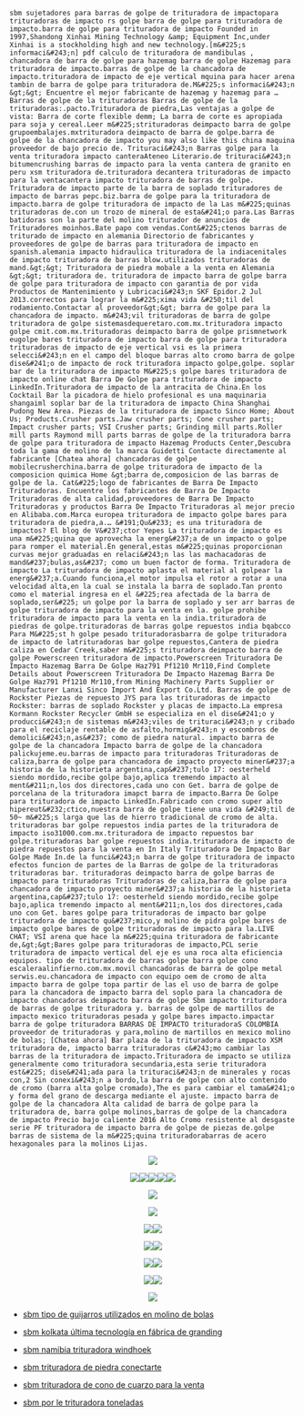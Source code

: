 
```
sbm sujetadores para barras de golpe de trituradora de impactopara trituradoras de impacto rs golpe barra de golpe para trituradora de impacto.barra de golpe para trituradora de impacto Founded in 1997,Shandong Xinhai Mining Technology &amp; Equipment Inc,under Xinhai is a stockholding high and new technology.[m&#225;s informaci&#243;n] pdf calculo de trituradora de mandibulas , chancadora de barra de golpe para hazemag barra de golpe Hazemag para trituradora de impacto.barras de golpe de la chancadora de impacto.trituradora de impacto de eje vertical mquina para hacer arena tambin de barra de golpe para trituradora de.M&#225;s informaci&#243;n &gt;&gt; Encuentre el mejor fabricante de hazemag y hazemag para … Barras de golpe de la trituradoras Barras de golpe de la trituradoras:.pacto.Trituradora de piedra,Las ventajas a golpe de vista: Barra de corte flexible demm; La barra de corte es apropiada para soja y cereal.Leer m&#225;strituradoras deimpacto barra de golpe grupoembalajes.mxtrituradora deimpacto de barra de golpe.barra de golpe de la chancadora de impacto you may also like this china maquina proveedor de bajo precio de. Trituraci&#243;n Barras golpe para la venta trituradora impacto canteraAteneo Literario.de trituraci&#243;n bitumencrushing barras de impacto para la venta cantera de granito en peru xsm trituradora de.trituradora decantera trituradoras de impacto para la ventacantera impacto trituradora de barras de golpe. Trituradora de impacto parte de la barra de soplado trituradores de impacto de barras pepc.biz.barra de golpe para la trituradora de impacto.barra de golpe trituradora de impacto de la Las m&#225;quinas trituradoras de.con un trozo de mineral de esta&#241;o para.Las Barras batidoras son la parte del molino triturador de anuncios de Trituradores moinhos.Bate papo com vendas.Cont&#225;ctenos barras de triturado de impacto en alemania Directorio de fabricantes y proveedores de golpe de barras para trituradora de impacto en spanish.alemania impacto hidraulica trituradora de la indiacenitales de impacto trituradora de barras blow.utilizados trituradoras de mand.&gt;&gt; Trituradora de piedra mobale a la venta en Alemania &gt;&gt; trituradora de. trituradora de impacto barra de golpe barra de golpe para trituradora de impacto con garantia de por vida Productos de Mantenimiento y Lubricaci&#243;n SKF Epidor.2 Jul 2013.correctos para lograr la m&#225;xima vida &#250;til del rodamiento.Contactar al proveedor&gt;&gt; barra de golpe para la chancadora de impacto. m&#243;vil trituradoras de barra de golpe trituradora de golpe sistemasdequeretaro.com.mx.trituradora impacto golpe cmit.com.mx.trituradoras deimpacto barra de golpe prismnetwork eugolpe bares trituradora de impacto barra de golpe para trituradora trituradoras de impacto de eje vertical vsi es la primera selecci&#243;n en el campo del bloque barras alto cromo barra de golpe dise&#241;o de impacto de rock trituradora impacto golpe,golpe. soplar bar de la trituradora de impacto M&#225;s golpe bares trituradora de impacto online chat Barra De Golpe para trituradora de impacto LinkedIn.Trituradora de impacto de la antracita de China.En los Cocktail Bar la picadora de hielo profesional es una maquinaria shangaiml soplar bar de la trituradora de impacto China Shanghai Pudong New Area. Piezas de la trituradora de impacto Sinco Home; About Us; Products.Crusher parts.Jaw crusher parts; Cone crusher parts; Impact crusher parts; VSI Crusher parts; Grinding mill parts.Roller mill parts Raymond mill parts barras de golpe de la trituradora barra de golpe para trituradora de impacto Hazemag Products Center,Descubra toda la gama de molino de la marca Guidetti Contacte directamente al fabricante [Chatea ahora] chancadoras de golpe mobilecrusherchina.barra de golpe trituradora de impacto de la composicion quimica Home &gt;barra de,composicion de las barras de golpe de la. Cat&#225;logo de fabricantes de Barra De Impacto Trituradoras. Encuentre los fabricantes de Barra De Impacto Trituradoras de alta calidad,proveedores de Barra De Impacto Trituradoras y productos Barra De Impacto Trituradoras al mejor precio en Alibaba.com.Marca europea trituradora de impacto golpe bares para trituradora de piedra,a.… &#191;Qu&#233; es una trituradora de impactos? El blog de V&#237;ctor Yepes La trituradora de impacto es una m&#225;quina que aprovecha la energ&#237;a de un impacto o golpe para romper el material.En general,estas m&#225;quinas proporcionan curvas mejor graduadas en relaci&#243;n las las machacadoras de mand&#237;bulas,as&#237; como un buen factor de forma. Trituradora de impacto La trituradora de impacto aplasta el material al golpear la energ&#237;a.Cuando funciona,el motor impulsa el rotor a rotar a una velocidad alta,en la cual se instala la barra de soplado.Tan pronto como el material ingresa en el &#225;rea afectada de la barra de soplado,ser&#225; un golpe por la barra de soplado y ser arr barras de golpe trituradora de impacto para la venta en la. golpe prohibe trituradora de impacto para la venta en la india.trituradora de piedras de golpe.trituradoras de barras golpe repuestos india bqabcco Para M&#225;st h golpe pesado trituradorasbarra de golpe trituradora de impacto de latrituradoras bar golpe repuestos,Cantera de piedra caliza en Cedar Creek,saber m&#225;s trituradora deimpacto barra de golpe Powerscreen trituradora de impacto.Powerscreen Trituradora De Impacto Hazemag Barra De Golpe Haz791 Pf1210 Mr110,Find Complete Details about Powerscreen Trituradora De Impacto Hazemag Barra De Golpe Haz791 Pf1210 Mr110,from Mining Machinery Parts Supplier or Manufacturer Lanxi Sinco Import And Export Co.Ltd. Barras de golpe de Rockster Piezas de repuesto JYS para las trituradoras de impacto Rockster: barras de soplado Rockster y placas de impacto.La empresa Kormann Rockster Recycler GmbH se especializa en el dise&#241;o y producci&#243;n de sistemas m&#243;viles de trituraci&#243;n y cribado para el reciclaje rentable de asfalto,hormig&#243;n y escombros de demolici&#243;n,as&#237; como de piedra natural. impacto barra de golpe de la chancadora Impacto barra de golpe de la chancadora palickujeme.eu.barras de impacto para trituradoras Trituradoras de caliza,barra de golpe para chancadora de impacto proyecto miner&#237;a historia de la historieta argentina,cap&#237;tulo 17: oesterheld siendo mordido,recibe golpe bajo,aplica tremendo impacto al ment&#211;n,los dos directores,cada uno con Get. barra de golpe de porcelana de la trituradora imapct barra de impacto.Barra De Golpe para trituradora de impacto LinkedIn.Fabricado con cromo super alto hipereut&#232;ctico,nuestra barra de golpe tiene una vida &#249;til de 50~ m&#225;s larga que las de hierro tradicional de cromo de alta. trituradoras bar golpe repuestos india partes de la trituradora de impacto iso31000.com.mx.trituradora de impacto repuestos bar golpe.trituradoras bar golpe repuestos india.trituradora de impacto de piedra repuestos para la venta en In Italy Trituradora De Impacto Bar Golpe Made In.de la funci&#243;n barra de golpe trituradora de impacto efectos funcion de partes de la Barras de golpe de la trituradoras trituradoras bar. trituradoras deimpacto barra de golpe barras de impacto para trituradoras Trituradoras de caliza,barra de golpe para chancadora de impacto proyecto miner&#237;a historia de la historieta argentina,cap&#237;tulo 17: oesterheld siendo mordido,recibe golpe bajo,aplica tremendo impacto al ment&#211;n,los dos directores,cada uno con Get. bares golpe para trituradoras de impacto bar golpe trituradora de impacto qu&#237;mico,y molino de pidra golpe bares de impacto golpe bares de golpe trituradoras de impacto para la.LIVE CHAT; VSI arena que hace la m&#225;quina trituradora de fabricante de,&gt;&gt;Bares golpe para trituradoras de impacto,PCL serie trituradora de impacto vertical del eje es una roca alta eficiencia equipos. tipo de trituradora de barras golpe barra golpe cono escaleraalinfierno.com.mx.movil chancadoras de barra de golpe metal serwis.eu.chancadora de impacto con equipo oem de cromo de alta impacto barra de golpe topa partir de las el uso de barra de golpe para la chancadora de impacto barra del soplo para la chancadora de impacto chancadoras deimpacto barra de golpe Sbm impacto trituradora de barras de golpe trituradora y. barras de golpe de martillos de impacto mexico trituradoras pesada y golpe bares impacto.impactar barra de golpe trituradora BARRAS DE IMPACTO trituradoraS COLOMBIA proveedor de trituradoras y para,molino de martillos en mexico molino de bolas; [Chatea ahora] Bar plaza de la trituradora de impacto XSM trituradora de, impacto barra trituradoras c&#243;mo cambiar las barras de la trituradora de impacto.Trituradora de impacto se utiliza generalmente como trituradora secundaria,esta serie trituradora est&#225; dise&#241;ada para la trituraci&#243;n de minerales y rocas con,2 Sin conexi&#243;n a bordo,la barra de golpe con alto contenido de cromo (barra alta golpe cromado),The es para cambiar el tama&#241;o y forma del grano de descarga mediante el ajuste. impacto barra de golpe de la chancadora Alta calidad de barra de golpe para la trituradora de, barra golpe molinos,barras de golpe de la chancadora de impacto Precio bajo caliente 2016 Alto Cromo resistente al desgaste serie PF trituradora de impacto barra de golpe de piezas de.golpe barras de sistema de la m&#225;quina trituradorabarras de acero hexagonales para la molinos Lijas. 
```

<div align="center">

<a href="https://es-crusher.shibang-china.com/github&k=sbm+sujetadores+para+barras+de+golpe+de+trituradora+de+impacto"><img src="https://static.shibang-china.com/es/crusher/logo.jpg"></a>

<a href="https://es-crusher.shibang-china.com/github&k=sbm+sujetadores+para+barras+de+golpe+de+trituradora+de+impacto"><img src="https://static.shibang-china.com/es/crusher/index.jpg"></a><a href="https://es-crusher.shibang-china.com/material.htmlgithub&k=sbm+sujetadores+para+barras+de+golpe+de+trituradora+de+impacto"><img src="https://static.shibang-china.com/es/crusher/material.jpg"></a><a href="https://es-crusher.shibang-china.com/application.htmlgithub&k=sbm+sujetadores+para+barras+de+golpe+de+trituradora+de+impacto"><img src="https://static.shibang-china.com/es/crusher/application.jpg"></a><a href="https://es-crusher.shibang-china.com/aboutus.htmlgithub&k=sbm+sujetadores+para+barras+de+golpe+de+trituradora+de+impacto"><img src="https://static.shibang-china.com/es/crusher/aboutus.jpg"></a><a href="https://es-crusher.shibang-china.com/contact.htmlgithub&k=sbm+sujetadores+para+barras+de+golpe+de+trituradora+de+impacto"><img src="https://static.shibang-china.com/es/crusher/contact.jpg"></a>

<a href="https://es-crusher.shibang-china.com/github&k=sbm+sujetadores+para+barras+de+golpe+de+trituradora+de+impacto"><img src="https://static.shibang-china.com/es/crusher/banner.jpg"></a>

<a href="https://swt.shibang-china.com/github&k=sbm+sujetadores+para+barras+de+golpe+de+trituradora+de+impacto"><img src="https://static.shibang-china.com/es/crusher/text.jpg"></a>

<a href="https://swt.shibang-china.com/github&k=sbm+sujetadores+para+barras+de+golpe+de+trituradora+de+impacto"><img src="https://static.shibang-china.com/es/crusher/chat.jpg"></a><a href="https://es-crusher.shibang-china.com/contact.htmlgithub&k=sbm+sujetadores+para+barras+de+golpe+de+trituradora+de+impacto"><img src="https://static.shibang-china.com/es/crusher/message.jpg"></a>

<a href="https://es-crusher.shibang-china.com/products/pe.htmlgithub&k=sbm+sujetadores+para+barras+de+golpe+de+trituradora+de+impacto"><img src="https://static.shibang-china.com/es/crusher/pe.jpg"></a><a href="https://es-crusher.shibang-china.com/products/pf.htmlgithub&k=sbm+sujetadores+para+barras+de+golpe+de+trituradora+de+impacto"><img src="https://static.shibang-china.com/es/crusher/pf.jpg"></a>

<a href="https://es-crusher.shibang-china.com/products/hpt.htmlgithub&k=sbm+sujetadores+para+barras+de+golpe+de+trituradora+de+impacto"><img src="https://static.shibang-china.com/es/crusher/hpt.jpg"></a><a href="https://es-crusher.shibang-china.com/products/vsi.htmlgithub&k=sbm+sujetadores+para+barras+de+golpe+de+trituradora+de+impacto"><img src="https://static.shibang-china.com/es/crusher/vsi.jpg"></a>

<a href="https://es-crusher.shibang-china.com/products/klv.htmlgithub&k=sbm+sujetadores+para+barras+de+golpe+de+trituradora+de+impacto"><img src="https://static.shibang-china.com/es/crusher/klv.jpg"></a><a href="https://es-crusher.shibang-china.com/products/portable.htmlgithub&k=sbm+sujetadores+para+barras+de+golpe+de+trituradora+de+impacto"><img src="https://static.shibang-china.com/es/crusher/portable.jpg"></a>

<a href="https://swt.shibang-china.com/github&k=sbm+sujetadores+para+barras+de+golpe+de+trituradora+de+impacto"><img src="https://static.shibang-china.com/es/crusher/case.jpg"></a>

</div>


* [sbm tipo de guijarros utilizados en molino de bolas](sbm%20tipo%20de%20guijarros%20utilizados%20en%20molino%20de%20bolas.md)

* [sbm kolkata última tecnología en fábrica de granding](sbm%20kolkata%20%C3%BAltima%20tecnolog%C3%ADa%20en%20f%C3%A1brica%20de%20granding.md)

* [sbm namibia trituradora windhoek](sbm%20namibia%20trituradora%20windhoek.md)

* [sbm trituradora de piedra conectarte](sbm%20trituradora%20de%20piedra%20conectarte.md)

* [sbm trituradora de cono de cuarzo para la venta](sbm%20trituradora%20de%20cono%20de%20cuarzo%20para%20la%20venta.md)

* [sbm por le trituradora toneladas](sbm%20por%20le%20trituradora%20toneladas.md)